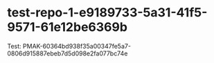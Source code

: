 # test-repo-1-e9189733-5a31-41f5-9571-61e12be6369b
Test: PMAK-60364bd938f35a00347fe5a7-0806d915887ebeb7d5d098e2fa077bc74e
